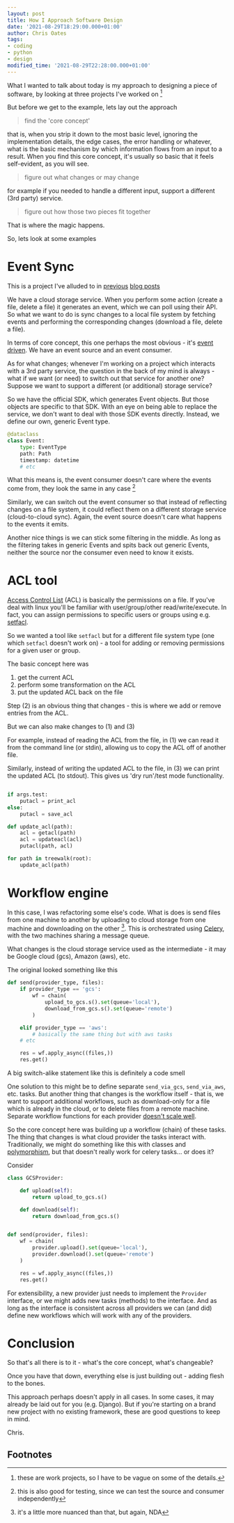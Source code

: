 ```yaml
---
layout: post
title: How I Approach Software Design
date: '2021-08-29T18:29:00.000+01:00'
author: Chris Oates
tags:
- coding
- python
- design
modified_time: '2021-08-29T22:28:00.000+01:00'
---
```


What I wanted to talk about today is my approach to designing a piece of software, by looking at three projects I've worked on [^1]

But before we get to the example, lets lay out the approach

> find the 'core concept'

that is, when you strip it down to the most basic level, ignoring the implementation details, the edge cases, the error handling or whatever, what is the basic mechanism by which information flows from an input to a result. When you find this core concept, it's usually so basic that it feels self-evident, as you will see.

> figure out what changes or may change

for example if you needed to handle a different input, support a different (3rd party) service.

> figure out how those two pieces fit together

That is where the magic happens.

So, lets look at some examples

# Event Sync

This is a project I've alluded to in [previous](https://oatzy.github.io/2020/05/25/modularity-madness.html) [blog posts](https://oatzy.github.io/2021/06/27/modularity-vs-inheritance.html)

We have a cloud storage service. When you perform some action (create a file, delete a file) it generates an event, which we can poll using their API. So what we want to do is sync changes to a local file system by fetching events and performing the corresponding changes (download a file, delete a file).

In terms of core concept, this one perhaps the most obvious - it's [event driven](https://en.wikipedia.org/wiki/Event-driven_architecture). We have an event source and an event consumer.

As for what changes; whenever I'm working on a project which interacts with a 3rd party service, the question in the back of my mind is always - what if we want (or need) to switch out that service for another one? Suppose we want to support a different (or additional) storage service?

So we have the official SDK, which generates Event objects. But those objects are specific to that SDK. With an eye on being able to replace the service, we don't want to deal with those SDK events directly. Instead, we define our own, generic Event type.

```python
@dataclass
class Event:
    type: EventType
    path: Path
    timestamp: datetime
    # etc
```

What this means is, the event consumer doesn't care where the events come from, they look the same in any case [^2]

Similarly, we can switch out the event consumer so that instead of reflecting changes on a file system, it could reflect them on a different storage service (cloud-to-cloud sync). Again, the event source doesn't care what happens to the events it emits.

Another nice things is we can stick some filtering in the middle. As long as the filtering takes in generic Events and spits back out generic Events, neither the source nor the consumer even need to know it exists.

# ACL tool

[Access Control List](https://en.wikipedia.org/wiki/Access-control_list) (ACL) is basically the permissions on a file. If you've deal with linux you'll be familiar with user/group/other read/write/execute. In fact, you can assign permissions to specific users or groups using e.g. [setfacl](https://linux.die.net/man/1/setfacl).

So we wanted a tool like `setfacl` but for a different file system type (one which `setfacl` doesn't work on) - a tool for adding or removing permissions for a given user or group.

The basic concept here was

1. get the current ACL
2. perform some transformation on the ACL
3. put the updated ACL back on the file

Step (2) is an obvious thing that changes - this is where we add or remove entries from the ACL.

But we can also make changes to (1) and (3)

For example, instead of reading the ACL from the file, in (1) we can read it from the command line (or stdin), allowing us to copy the ACL off of another file.

Similarly, instead of writing the updated ACL to the file, in (3) we can print the updated ACL (to stdout). This gives us 'dry run'/test mode functionality.

```python

if args.test:
    putacl = print_acl
else:
    putacl = save_acl

def update_acl(path):
    acl = getacl(path)
    acl = updateacl(acl)
    putacl(path, acl)

for path in treewalk(root):
    update_acl(path)
```

# Workflow engine

In this case, I was refactoring some else's code. What is does is send files from one machine to another by uploading to cloud storage from one machine and downloading on the other [^3]. This is orchestrated using [Celery](https://docs.celeryproject.org/en/stable/getting-started/introduction.html), with the two machines sharing a message queue.

What changes is the cloud storage service used as the intermediate - it may be Google cloud (gcs), Amazon (aws), etc.

The original looked something like this

```python
def send(provider_type, files):
    if provider_type == 'gcs':
        wf = chain(
            upload_to_gcs.s().set(queue='local'),
            download_from_gcs.s().set(queue='remote')
        )

    elif provider_type == 'aws':
        # basically the same thing but with aws tasks
    # etc

    res = wf.apply_async((files,))
    res.get()
```

A big switch-alike statement like this is definitely a code smell

One solution to this might be to define separate `send_via_gcs`, `send_via_aws`, etc. tasks. But another thing that changes is the workflow itself - that is, we want to support additional workflows, such as download-only for a file which is already in the cloud, or to delete files from a remote machine. Separate workflow functions for each provider [doesn't scale well](https://en.wikipedia.org/wiki/Combinatorial_explosion).

So the core concept here was building up a workflow (chain) of these tasks. The thing that changes is what cloud provider the tasks interact with. Traditionally, we might do something like this with classes and [polymorphism](https://en.wikipedia.org/wiki/Polymorphism_(computer_science)), but that doesn't really work for celery tasks... or does it?

Consider

```python
class GCSProvider:

    def upload(self):
        return upload_to_gcs.s()

    def download(self):
        return download_from_gcs.s()


def send(provider, files):
    wf = chain(
        provider.upload().set(queue='local'),
        provider.download().set(queue='remote')
    )

    res = wf.apply_async((files,))
    res.get()
```

For extensibility, a new provider just needs to implement the `Provider` interface, or we might adds new tasks (methods) to the interface. And as long as the interface is consistent across all providers we can (and did) define new workflows which will work with any of the providers.

# Conclusion

So that's all there is to it - what's the core concept, what's changeable?

Once you have that down, everything else is just building out - adding flesh to the bones.

This approach perhaps doesn't apply in all cases. In some cases, it may already be laid out for you (e.g. Django). But if you're starting on a brand new project with no existing framework, these are good questions to keep in mind.

Chris.

## Footnotes

[^1]: these are work projects, so I have to be vague on some of the details.
[^2]: this is also good for testing, since we can test the source and consumer independently
[^3]: it's a little more nuanced than that, but again, NDA
